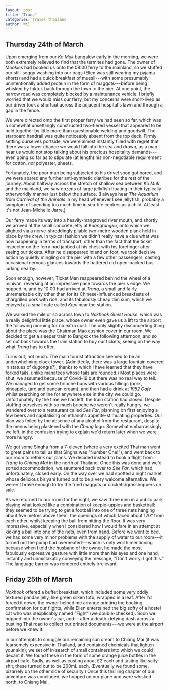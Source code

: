 ```yaml
---
layout: post
title: "Trang"
categories: travel thailand
author: Wil
---
```


## Thursday 24th of March

Upon emerging from our *Ko Muk* bungalow early in the morning, we were both extremely relieved to find that the termites had gone. The owner of *Mookies* had booked us onto the 08:00 ferry to the mainland, so we stuffed our still-soggy washing into our bags (Ellen was still wearing my pyjama shorts) and had a quick breakfast of muesli---with some presumably unintentionally added protein in the form of maggots---before being whisked by tuktuk back through the town to the pier. At one point, the narrow road was completely blocked by a maintenance vehicle. I briefly worried that we would miss our ferry, but my concerns were short-lived as our driver took a shortcut across the adjacent hospital's lawn and through a gap in the fence.

We were directed onto the first proper ferry we had seen so far, which was a somewhat unsettlingly constructed two-tiered vessel that appeared to be held together by little more than questionable welding and goodwill. The starboard handrail was quite noticeably absent from the top deck. Firmly settling ourselves portside, we were almost instantly filled with regret that there was a lower chance we would fall into the sea and drown, as a man near us would not stop talking about his precious hospitality demands---even going so far as to stipulate (at length) his non-negotiable requirement for cotton, *not* polyester, sheets.

Fortunately, the poor man being subjected to his drivel soon got bored, and we were spared any further anti-synthetic diatribes for the rest of the journey. About halfway across the stretch of shallow sea between *Ko Muk* and the mainland, we saw dozens of large jellyfish floating in their typically otherworldly manner just below the surface. (I always hear *The Aquarium* from *Carnival of the Animals* in my head whenever I see jellyfish, probably a symptom of spending too much time in sea-life centres as a child. At least it's not Jean-Michelle Jarre.)

Our ferry made its way into a heavily-mangroved river mouth, and shortly we arrived at the small concrete jetty at *Kuangtungku*, onto which we alighted via a nerve-shreddingly pliable two-metre wooden plank held in place by the crew. In typical fashion we didn't really have a clue what was now happening in terms of transport, other than the fact that the ticket inspector on the ferry had jabbed at his chest with his forefinger after seeing our tickets. After he disappeared inland on foot, we took decisive action by quietly mingling on the pier with a few other passengers, casting occasional nervous glances towards the battered old open-backed bus lurking nearby.

Soon enough, however, Ticket Man reappeared behind the wheel of a minivan, reversing at an impressive pace towards the pier's edge. We hopped in, and by 10:00 had arrived at *Trang*, a small and fairly unremarkable city other than for its Chinese-influenced breakfasts of chargrilled pork with rice, and its fabulously cheap dim sum, which we enjoyed at a small cafe called *Kopi* near the station.

We walked the mile or so across town to *Nokhook Guest House*, which was a really delightful little place, whose owner even gave us a lift to the airport the following morning for no extra cost. The only slightly disconcerting thing about the place was the Chairman Mao cushion cover in our room. We decided to get a sleeper train to Bangkok the following afternoon, and so set out back towards the train station to buy our tickets, seeing on the way what *Trang* has to offer.

Turns out, not much. The main tourist attraction seemed to be an underwhelming clock tower. (Admittedly, there was a large fountain covered in statues of dugong(s?), thanks to which I have learned that they have forked tails, unlike manatees whose tails are rounded.) Most places were shut, we assumed because of Covid-19 but there was no real way to tell. We managed to get some brioche buns with various fillings (pork, pineapple, taro and pandan cream), and then had a drink at *1952 Cafe* whilst searching online for anywhere else in the city we could go. Unfortunately, by the time we had left, the train station had closed. Despite stuffing ourselves with so much brioche we weren't really hungry, we wandered over to a restaurant called *See Far*, planning on first enjoying a few beers and capitalising on ethanol's appetite-stimulating properties. Our plan was foiled by the absence of any alcohol from the restaurant, despite the menus being plastered with the *Chang* logo. Somewhat embarrassingly we left, in the confusion trying to explain we'd return later when we were more hungry.

We got some Singha from a 7-eleven (where a very excited Thai man went to great pains to tell us that Singha was "Number One!"), and went back to our room to rethink our plans. We decided instead to book a flight from *Trang* to *Chiang Mai* in the north of Thailand. Once this was done and we'd sorted accommodation, we sauntered back over to *See Far*, which had, unfortunately, closed early. On the way over we had spotted a night market, whose delicious biriyani turned out to be a very welcome alternative. We weren't brave enough to try the fried maggots or crickets/grasshoppers on sale.

As we returned to our room for the night, we saw three men in a public park playing what looked like a combination of keepie-uppies and basketball: they seemed to be trying to get a football into one of three nets hanging about five metres above them, the openings of which faced about 120° from each other, whilst keeping the ball from hitting the floor. It was very impressive, especially when I considered how I would fare in an attempt at kicking a ball into one of the nets, even from hand. Before we went to bed, we had some very minor problems with the supply of water to our room---it turned out the pump had overheated---which is only worth mentioning because when I told the husband of the owner, he made the most fabulously expressive gesture with little more than his eyes and one hand, instantly and unmistakably conveying the message, "Don't worry: I got this." The language barrier was rendered entirely irrelevant.

## Friday 25th of March

*Nokhook* offered a buffet breakfast, which included some very oddly textured pandan jelly, like green silken tofu, wrapped in a leaf. After I'd forced it down, the owner helped me arrange printing the booking confirmation for our flights, while Ellen entertained the big softy of a hostel cat who was inexplicably named "Fight" (we double-checked). Soon we hopped into the owner's car, and---after a death-defying dash across a bustling Thai road to collect our printed documents---we were at the airport before we knew it.

In our attempts to smuggle our remaining sun cream to Chiang Mai (it was fearsomely expensive in Thailand, and contained chemicals that lighten your skin), we set off in search of small containers into which we could decant it. We found these in the form of some orange juice bottles in the airport cafe. Sadly, as well as costing about £2 each and tasting like salty shit, these turned out to be 200mL each. (Eventually we found some, bizarrely on the other side of security.) Once this thrilling chapter of our adventure was concluded, we hopped on our plane and were whisked north, to Chiang Mai.
